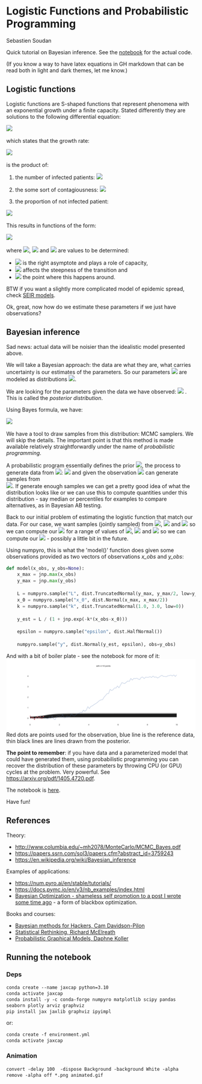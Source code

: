 # Logistic Functions and Probabilistic Programming

Sebastien Soudan

Quick tutorial on Bayesian inference. See the [notebook](bayesian_inference.ipynb) for the actual code.

(If you know a way to have latex equations in GH markdown that can be read both in light and dark themes, let me know.)

## Logistic functions

Logistic functions are S-shaped functions that represent phenomena with an exponential growth under a finite capacity.
Stated differently they are solutions to the following differential equation:

<img src="https://render.githubusercontent.com/render/math?math={\color{red}{\displaystyle {\frac {d}{dx}}f(x)=\frac{k}{L}f(x){\big (}L-f(x){\big )}}}#gh-dark-mode-only">

which states that the growth rate: 

<img src="https://render.githubusercontent.com/render/math?math={\color{red}{\displaystyle {\frac {d}{dx}}f(x)}}#gh-dark-mode-only">

is the product of:
1. the number of infected patients: <img src="https://render.githubusercontent.com/render/math?math={\color{red}{\displaystyle f(x)}}#gh-dark-mode-only">

2. the some sort of contagiousness: <img src="https://render.githubusercontent.com/render/math?math={\color{red}{k}}#gh-dark-mode-only">
3. the proportion of not infected patient: 

<img src="https://render.githubusercontent.com/render/math?math={\color{red}{\displaystyle \frac{L - f(x)}{L}}}#gh-dark-mode-only">

This results in functions of the form:

<img src="https://render.githubusercontent.com/render/math?math={\color{red}{\displaystyle f(x)={\frac {L}{1 %2B e^{-k(x-x_{0})}}},}}#gh-dark-mode-only">

where <img src="https://render.githubusercontent.com/render/math?math={\color{red}{L}}#gh-dark-mode-only">, <img src="https://render.githubusercontent.com/render/math?math={\color{red}{k}}#gh-dark-mode-only"> and <img src="https://render.githubusercontent.com/render/math?math={\color{red}{x0}}#gh-dark-mode-only"> are values to be determined:
- <img src="https://render.githubusercontent.com/render/math?math={\color{red}{L}}#gh-dark-mode-only"> is the right asymptote and plays a role of capacity,
- <img src="https://render.githubusercontent.com/render/math?math={\color{red}{k}}#gh-dark-mode-only"> affects the steepness of the transition and 
- <img src="https://render.githubusercontent.com/render/math?math={\color{red}{x0}}#gh-dark-mode-only"> the point where this happens around.

BTW if you want a slightly more complicated model of epidemic spread, 
check [SEIR models](https://en.wikipedia.org/wiki/Compartmental_models_in_epidemiology).

Ok, great, now how do we estimate these parameters if we just have observations?

## Bayesian inference



Sad news: actual data will be noisier than the idealistic model presented above. 

We will take a Bayesian approach: the data are what they are, what carries uncertainty is our estimates of the 
parameters. So our parameters <img src="https://render.githubusercontent.com/render/math?math={\color{red}{\theta = (L, k, x0)}}#gh-dark-mode-only"> are modeled as distributions <img src="https://render.githubusercontent.com/render/math?math={\color{red}{p(\theta)}}#gh-dark-mode-only">.

We are looking for the parameters given the data we have observed:
<img src="https://render.githubusercontent.com/render/math?math={\color{red}{p(\theta | data)}}#gh-dark-mode-only">
. This is called the *posterior distribution*.

Using Bayes formula, we have:

<img src="https://render.githubusercontent.com/render/math?math={\color{red}{p(\theta | data) = \frac{p(data | \theta)p(\theta)}{p(data)}}}#gh-dark-mode-only">

We have a tool to draw samples from this distribution: MCMC samplers. 
We will skip the details. The important point is that this method is made available
relatively straightforwardly under the name of *probabilistic programming*.

A probabilistic program essentially defines the prior <img src="https://render.githubusercontent.com/render/math?math={\color{red}{p(\theta)}}#gh-dark-mode-only">, 
the process to generate data from <img src="https://render.githubusercontent.com/render/math?math={\color{red}{\theta}}#gh-dark-mode-only">: 
<img src="https://render.githubusercontent.com/render/math?math={\color{red}{p(\mathrm{data} | \theta)}}#gh-dark-mode-only"> and given the observation <img src="https://render.githubusercontent.com/render/math?math={\color{red}{\mathrm{data}}}#gh-dark-mode-only"> can generate samples from  
<img src="https://render.githubusercontent.com/render/math?math={\color{red}{p(\theta|\mathrm{data})}}#gh-dark-mode-only">. If generate enough samples we can get a pretty good idea of what the distribution looks like
or we can use this to compute quantities under this distribution - say median or percentiles for examples to compare 
alternatives, as in Bayesian AB testing.

Back to our initial problem of estimating the logistic function that match our data.
For our case, we want samples (jointly sampled) from <img src="https://render.githubusercontent.com/render/math?math={\color{red}{L}}#gh-dark-mode-only">, <img src="https://render.githubusercontent.com/render/math?math={\color{red}{k}}#gh-dark-mode-only"> and <img src="https://render.githubusercontent.com/render/math?math={\color{red}{x0}}#gh-dark-mode-only"> so we can compute our <img src="https://render.githubusercontent.com/render/math?math={\color{red}{f(x)}}#gh-dark-mode-only"> for a range of 
values of <img src="https://render.githubusercontent.com/render/math?math={\color{red}{L}}#gh-dark-mode-only">, <img src="https://render.githubusercontent.com/render/math?math={\color{red}{k}}#gh-dark-mode-only"> and <img src="https://render.githubusercontent.com/render/math?math={\color{red}{x0}}#gh-dark-mode-only"> so we can compute our <img src="https://render.githubusercontent.com/render/math?math={\color{red}{x}}#gh-dark-mode-only"> - possibly a little bit in the future. 

Using numpyro, this is what the 'model()' function does given some observations provided as two vectors of observations *x_obs* and *y_obs*:

```python
def model(x_obs, y_obs=None):        
    x_max = jnp.max(x_obs)
    y_max = jnp.max(y_obs)
    
    L = numpyro.sample("L", dist.TruncatedNormal(y_max, y_max/2, low=y_max))
    x_0 = numpyro.sample("x_0", dist.Normal(x_max, x_max/2))
    k = numpyro.sample("k", dist.TruncatedNormal(1.0, 3.0, low=0)) 

    y_est = L / (1 + jnp.exp(-k*(x_obs-x_0)))

    epsilon = numpyro.sample("epsilon", dist.HalfNormal())

    numpyro.sample("y", dist.Normal(y_est, epsilon), obs=y_obs)
```

And with a bit of boiler plate - see the notebook for more of it: 
![Illustration with a varying number of points](img/noise_0.1/animated.gif)
Red dots are points used for the observation, blue line is the reference data, thin black lines are lines drawn from 
the posterior.

**The point to remember**: if you have data and a parameterized model that could 
have generated them, using probabilistic programming you can recover the distribution of these parameters by 
throwing CPU (or GPU) cycles at the problem. Very powerful. See https://arxiv.org/pdf/1405.4720.pdf.

The notebook is [here](bayesian_inference.ipynb).

Have fun!

## References

Theory:
- http://www.columbia.edu/~mh2078/MonteCarlo/MCMC_Bayes.pdf
- https://papers.ssrn.com/sol3/papers.cfm?abstract_id=3759243
- https://en.wikipedia.org/wiki/Bayesian_inference

Examples of applications:
- https://num.pyro.ai/en/stable/tutorials/
- https://docs.pymc.io/en/v3/nb_examples/index.html
- [Bayesian Optimization - shameless self promotion to a post I wrote some time ago](https://ssoudan.blog/public/posts/2020-10-15-bo.html) - a form of blackbox optimization.

Books and courses:
- [Bayesian methods for Hackers, Cam Davidson-Pilon](https://camdavidsonpilon.github.io/Probabilistic-Programming-and-Bayesian-Methods-for-Hackers/)
- [Statistical Rethinking, Richard McElreath](https://xcelab.net/rm/statistical-rethinking/)
- [Probabilistic Graphical Models, Daphne Koller](https://www.coursera.org/learn/probabilistic-graphical-models)

## Running the notebook

### Deps

    conda create --name jaxcap python=3.10
    conda activate jaxcap 
    conda install -y -c conda-forge numpyro matplotlib scipy pandas seaborn plotly arviz graphviz
    pip install jax jaxlib graphviz ipyimpl

or:

    conda create -f environment.yml
    conda activate jaxcap

### Animation

    convert -delay 100  -dispose Background -background White -alpha remove -alpha off *.png animated.gif
